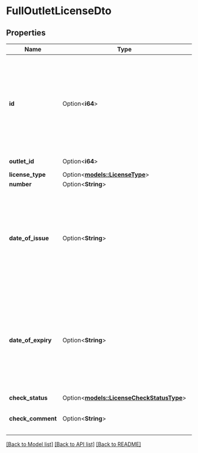 # FullOutletLicenseDto

## Properties

Name | Type | Description | Notes
------------ | ------------- | ------------- | -------------
**id** | Option<**i64**> | Идентификатор лицензии.  Параметр указывается, только если нужно изменить информацию о существующей лицензии. Ее идентификатор можно узнать с помощью запроса [GET campaigns/{campaignId}/outlets/licenses](../../reference/outlets/getOutletLicenses.md). При передаче информации о новой лицензии указывать идентификатор не нужно.  Идентификатор лицензии присваивается Маркетом. Не путайте его с номером, указанным на лицензии: он передается в параметре `number`.  | [optional]
**outlet_id** | Option<**i64**> | Идентификатор точки продаж, для которой действительна лицензия. | [optional]
**license_type** | Option<[**models::LicenseType**](LicenseType.md)> |  | [optional]
**number** | Option<**String**> | Номер лицензии. | [optional]
**date_of_issue** | Option<**String**> | Дата выдачи лицензии.  Формат даты: ISO 8601 со смещением относительно UTC. Нужно передать дату, указанную на лицензии, время `00:00:00` и часовой пояс, соответствующий региону точки продаж. Например, если лицензия для точки продаж в Москве выдана 13 ноября 2017 года, то параметр должен иметь значение `2017-11-13T00:00:00+03:00`.  Обязательный параметр.  Не может быть позже даты окончания срока действия, указанной в параметре `dateOfExpiry`.  | [optional]
**date_of_expiry** | Option<**String**> | Дата окончания действия лицензии.  Формат даты: ISO 8601 со смещением относительно UTC. Нужно передать дату, указанную на лицензии, время `00:00:00` и часовой пояс, соответствующий региону точки продаж. Например, если действие лицензии для точки продаж в Москве заканчивается 20 ноября 2022 года, то параметр должен иметь значение `2022-11-20T00:00:00+03:00`.  Обязательный параметр.  Не может быть раньше даты выдачи, указанной в параметре `dateOfIssue`.  | [optional]
**check_status** | Option<[**models::LicenseCheckStatusType**](LicenseCheckStatusType.md)> |  | [optional]
**check_comment** | Option<**String**> | Причина, по которой лицензия не прошла проверку.  Параметр возвращается, только если параметр `checkStatus` имеет значение `FAIL`.  | [optional]

[[Back to Model list]](../README.md#documentation-for-models) [[Back to API list]](../README.md#documentation-for-api-endpoints) [[Back to README]](../README.md)


